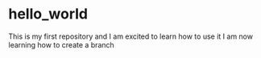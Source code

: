 # hello_world
This is my first repository and I am excited to learn how to use it
I am now learning how to create a branch
